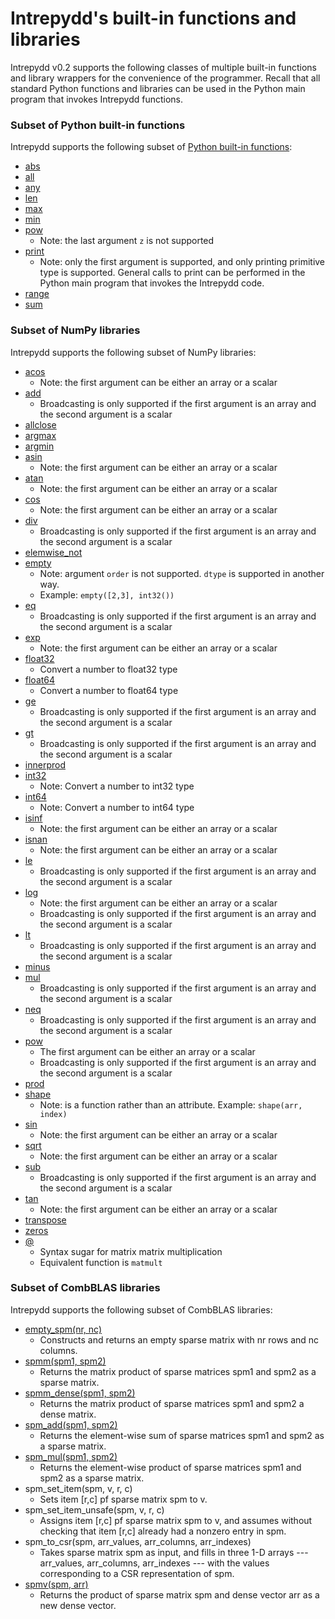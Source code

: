 # Intrepydd's built-in functions and libraries

Intrepydd v0.2 supports the following classes of multiple built-in functions  and library
wrappers for
the convenience of the programmer. Recall that all standard Python
functions and libraries can be used in the Python main program that
invokes Intrepydd functions.

### Subset of Python built-in functions

Intrepydd supports the following subset of [Python built-in functions](https://docs.python.org/3/library/functions.html#built-in-functions):
- [abs](https://docs.python.org/3/library/functions.html#abs)
- [all](https://docs.python.org/3/library/functions.html#all)
- [any](https://docs.python.org/3/library/functions.html#any)  
- [len](https://docs.python.org/3/library/functions.html#len)
- [max](https://docs.python.org/3/library/functions.html#max)
- [min](https://docs.python.org/3/library/functions.html#min)
- [pow](https://docs.python.org/3/library/functions.html#pow)
  - Note: the last argument `z` is not supported
- [print](https://docs.python.org/3/library/functions.html#print)
  - Note: only the first argument is supported, and only printing
    primitive type is supported.  General calls to print can be
    performed in the Python main program that invokes the Intrepydd code.
- [range](https://docs.python.org/3/library/functions.html#func-range)
- [sum](https://docs.python.org/3/library/functions.html#sum)

### Subset of NumPy libraries

Intrepydd supports the following subset of NumPy libraries:
- [acos](https://docs.scipy.org/doc/numpy/reference/generated/numpy.arccos.html)
  - Note: the first argument can be either an array or a scalar
- [add](https://docs.scipy.org/doc/numpy/reference/generated/numpy.add.html)
  - Broadcasting is only supported if the first argument is an array and the second argument is a scalar
- [allclose](https://docs.scipy.org/doc/numpy/reference/generated/numpy.allclose.html)
- [argmax](https://docs.scipy.org/doc/numpy/reference/generated/numpy.argmax.html)
- [argmin](https://docs.scipy.org/doc/numpy/reference/generated/numpy.argmin.html)
- [asin](https://docs.scipy.org/doc/numpy/reference/generated/numpy.arcsin.html)
  - Note: the first argument can be either an array or a scalar
- [atan](https://docs.scipy.org/doc/numpy/reference/generated/numpy.arctan.html)
  - Note: the first argument can be either an array or a scalar
- [cos](https://docs.scipy.org/doc/numpy/reference/generated/numpy.cos.html)
  - Note: the first argument can be either an array or a scalar
- [div](https://docs.scipy.org/doc/numpy/reference/generated/numpy.divide.html)
  - Broadcasting is only supported if the first argument is an array and the second argument is a scalar
- [elemwise_not](https://docs.scipy.org/doc/numpy/reference/generated/numpy.logical_not.html)
- [empty](https://docs.scipy.org/doc/numpy/reference/generated/numpy.empty.html)
  - Note: argument `order` is not supported. `dtype` is supported in another way.
  - Example: `empty([2,3], int32())`
- [eq](https://docs.scipy.org/doc/numpy/reference/generated/numpy.array_equal.html)
  - Broadcasting is only supported if the first argument is an array and the second argument is a scalar
- [exp](https://docs.scipy.org/doc/numpy/reference/generated/numpy.exp.html)
  - Note: the first argument can be either an array or a scalar
- [float32](https://docs.scipy.org/doc/numpy/reference/arrays.dtypes.html)
  - Convert a number to float32 type
- [float64](https://docs.scipy.org/doc/numpy/reference/arrays.dtypes.html)
  - Convert a number to float64 type
- [ge](https://docs.scipy.org/doc/numpy/reference/generated/numpy.greater_equal.html)
  - Broadcasting is only supported if the first argument is an array and the second argument is a scalar
- [gt](https://docs.scipy.org/doc/numpy/reference/generated/numpy.greater.html)
  - Broadcasting is only supported if the first argument is an array and the second argument is a scalar
- [innerprod](https://docs.s()https://docs.scipy.org/doc/numpy/reference/arrays.dtypes.htmlcipy.org/doc/numpy/reference/generated/numpy.ma.innerproduct.html)
- [int32](https://docs.scipy.org/doc/numpy/reference/arrays.dtypes.html)
  - Note: Convert a number to int32 type
- [int64](https://docs.scipy.org/doc/numpy/reference/arrays.dtypes.html)
  - Note: Convert a number to int64 type
- [isinf](https://docs.scipy.org/doc/numpy/reference/generated/numpy.isinf.html)
  - Note: the first argument can be either an array or a scalar
- [isnan](https://docs.scipy.org/doc/numpy/reference/generated/numpy.isnan.html)
  - Note: the first argument can be either an array or a scalar
- [le](https://docs.scipy.org/doc/numpy/reference/generated/numpy.less_equal.html)
  - Broadcasting is only supported if the first argument is an array and the second argument is a scalar
- [log](https://docs.scipy.org/doc/numpy/reference/generated/numpy.log.html)
  - Note: the first argument can be either an array or a scalar
  - Broadcasting is only supported if the first argument is an array
  and the second argument is a scalar
- [lt](https://docs.scipy.org/doc/numpy/reference/generated/numpy.less.html)
  - Broadcasting is only supported if the first argument is an array and the second argument is a scalar
- [minus](https://docs.scipy.org/doc/numpy/reference/generated/numpy.negative.html)
- [mul](https://docs.scipy.org/doc/numpy/reference/generated/numpy.multiply.html)
  - Broadcasting is only supported if the first argument is an array
  and the second argument is a scalar
- [neq](https://docs.scipy.org/doc/numpy/reference/generated/numpy.not_equal.html)
  - Broadcasting is only supported if the first argument is an array and the second argument is a scalar
- [pow](https://docs.scipy.org/doc/numpy/reference/generated/numpy.power.html)
  - The first argument can be either an array or a scalar
  - Broadcasting is only supported if the first argument is an array and the second argument is a scalar
- [prod](https://docs.scipy.org/doc/numpy/reference/generated/numpy.prod.html)
- [shape](https://docs.scipy.org/doc/numpy/reference/generated/numpy.ndarray.shape.html)
  - Note: is a function rather than an attribute. Example: `shape(arr, index)`
- [sin](https://docs.scipy.org/doc/numpy/reference/generated/numpy.sin.html)
  - Note: the first argument can be either an array or a scalar
- [sqrt](https://docs.scipy.org/doc/numpy/reference/generated/numpy.sqrt.html)
  - Note: the first argument can be either an array or a scalar
- [sub](https://docs.scipy.org/doc/numpy/reference/generated/numpy.subtract.html)
  - Broadcasting is only supported if the first argument is an array and the second argument is a scalar
- [tan](https://docs.scipy.org/doc/numpy/reference/generated/numpy.tan.html)
  - Note: the first argument can be either an array or a scalar
- [transpose](https://docs.scipy.org/doc/numpy/reference/generated/numpy.transpose.html)
- [zeros](https://docs.scipy.org/doc/numpy/reference/generated/numpy.zeros.html)
- [@](https://docs.scipy.org/doc/numpy/reference/generated/numpy.matmul.html)
  - Syntax sugar for matrix matrix multiplication
  - Equivalent function is `matmult`

### Subset of CombBLAS libraries

Intrepydd supports the following subset of CombBLAS libraries:
- [empty_spm(nr, nc)](https://people.eecs.berkeley.edu/~aydin/CombBLAS/html/classcombblas_1_1_sp_mat.html#a3fe039448e6e15c8949f066eea204efa)
  - Constructs and returns an empty sparse matrix with nr rows and nc columns.
- [spmm(spm1, spm2)](https://people.eecs.berkeley.edu/~aydin/CombBLAS/html/classcombblas_1_1_sp_mat.html#a981ab02ac32e92fcf6bbc193bfdf3bd5)
  - Returns the matrix product of sparse matrices spm1 and spm2 as a sparse matrix.
- [spmm_dense(spm1, spm2)](https://people.eecs.berkeley.edu/~aydin/CombBLAS/html/classcombblas_1_1_sp_mat.html#a981ab02ac32e92fcf6bbc193bfdf3bd5)
  - Returns the matrix product of sparse matrices spm1 and spm2 a dense matrix.
- [spm_add(spm1, spm2)](https://people.eecs.berkeley.edu/~aydin/CombBLAS/html/namespacecombblas.html#a17148c59f16d4908b17b807a959abcc5)
  - Returns the element-wise sum of sparse matrices spm1 and spm2 as a sparse matrix.
- [spm_mul(spm1, spm2)](https://people.eecs.berkeley.edu/~aydin/CombBLAS/html/namespacecombblas.html#a1fca28136b736b66fea4f09e01b199c5)
  - Returns the element-wise product of sparse matrices spm1 and   spm2 as a sparse matrix.
- spm_set_item(spm, v, r, c) 
  - Sets item [r,c] pf sparse matrix spm to v.
- spm_set_item_unsafe(spm, v, r, c)
  - Assigns item [r,c] pf sparse   matrix spm to v, and assumes without checking that item [r,c]
    already had a nonzero entry in spm.
- spm_to_csr(spm, arr_values,
		 arr_columns, arr_indexes)
  - Takes sparse matrix spm as input,
		 and fills in three 1-D arrays --- arr_values,
		 arr_columns, arr_indexes --- with the values corresponding to
		 a CSR representation of spm.
- [spmv(spm, arr)](https://people.eecs.berkeley.edu/~aydin/CombBLAS/html/namespacecombblas.html#af6d7c2a1ec21df8ebdd4cff3eb728fc7)
  - Returns the product of sparse matrix spm and dense vector arr as a new dense vector.

<!---
### API Wrappers 
The built-in functions are listed here in alphabetical order.

**abs**(x)
- Return the absolute value of a number. The argument may be an integer or a floating point number. If the argument is a complex number, its magnitude is returned.

**all**(iterable)
- Return True if all elements of the iterable are true (or if the iterable is empty). Equivalent to:

  ```python
  def all(iterable):
      for element in iterable:
          if not element:
              return False
      return True
  ```
  
**any**(iterable)
- Return True if any element of the iterable is true. If the iterable is empty, return False. Equivalent to:

  ```python
  def any(iterable):
      for element in iterable:
          if element:
              return True
      return False
  ```
**len**(s)
- Return the length (the number of items) of an object. The argument may be a sequence (such as a string, bytes, tuple, list, or range) or a collection (such as a dictionary, set, or frozen set).

**pow**(x, y) 
- Return x to the power y; Equivalent to using the power operator: x**y.

- The arguments must have numeric types. With mixed operand types, the coercion rules for binary arithmetic operators apply. For int operands, the result has the same type as the operands (after coercion) unless the second argument is negative; in that case, all arguments are converted to float and a float result is delivered. For example, `10**2` returns 100, but `10**-2` returns 0.01. 

--->
